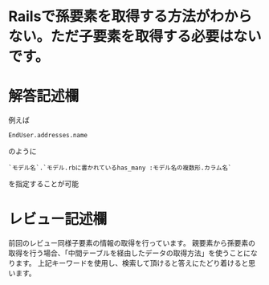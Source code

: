 # Railsで孫要素を取得する方法がわからない。ただ子要素を取得する必要はないです。
# 解答記述欄
例えば
```
EndUser.addresses.name
```
のように
```
`モデル名`.`モデル.rbに書かれているhas_many :モデル名の複数形.カラム名`
```
を指定することが可能


# レビュー記述欄
前回のレビュー同様子要素の情報の取得を行っています。
親要素から孫要素の取得を行う場合、「中間テーブルを経由したデータの取得方法」を使うことになります。
上記キーワードを使用し、検索して頂けると答えにたどり着けると思います。
